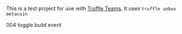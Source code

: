 This is a test project for use with [Truffle
Teams](https://my.truffleteams.com). It uses `truffle unbox metacoin`


004 toggle build event
